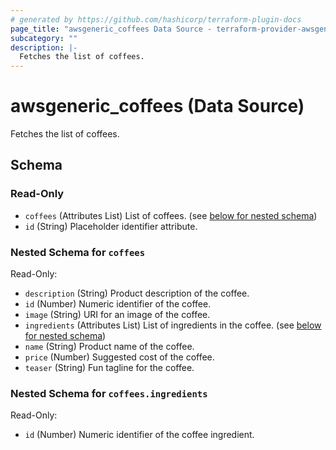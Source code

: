 ```yaml
---
# generated by https://github.com/hashicorp/terraform-plugin-docs
page_title: "awsgeneric_coffees Data Source - terraform-provider-awsgeneric"
subcategory: ""
description: |-
  Fetches the list of coffees.
---
```


# awsgeneric_coffees (Data Source)

Fetches the list of coffees.



<!-- schema generated by tfplugindocs -->
## Schema

### Read-Only

- `coffees` (Attributes List) List of coffees. (see [below for nested schema](#nestedatt--coffees))
- `id` (String) Placeholder identifier attribute.

<a id="nestedatt--coffees"></a>
### Nested Schema for `coffees`

Read-Only:

- `description` (String) Product description of the coffee.
- `id` (Number) Numeric identifier of the coffee.
- `image` (String) URI for an image of the coffee.
- `ingredients` (Attributes List) List of ingredients in the coffee. (see [below for nested schema](#nestedatt--coffees--ingredients))
- `name` (String) Product name of the coffee.
- `price` (Number) Suggested cost of the coffee.
- `teaser` (String) Fun tagline for the coffee.

<a id="nestedatt--coffees--ingredients"></a>
### Nested Schema for `coffees.ingredients`

Read-Only:

- `id` (Number) Numeric identifier of the coffee ingredient.

